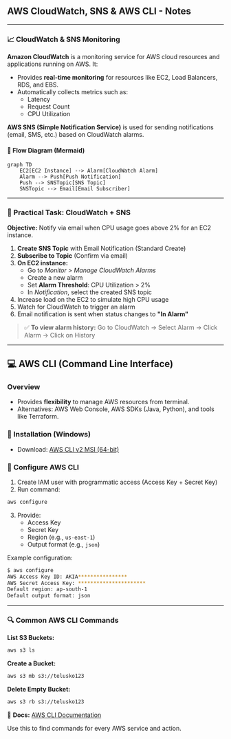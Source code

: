## AWS CloudWatch, SNS & AWS CLI - Notes

---

### 📈 CloudWatch & SNS Monitoring

**Amazon CloudWatch** is a monitoring service for AWS cloud resources and applications running on AWS. It:
- Provides **real-time monitoring** for resources like EC2, Load Balancers, RDS, and EBS.
- Automatically collects metrics such as:
  - Latency
  - Request Count
  - CPU Utilization

**AWS SNS (Simple Notification Service)** is used for sending notifications (email, SMS, etc.) based on CloudWatch alarms.

#### 🔁 Flow Diagram (Mermaid)
```mermaid
graph TD
    EC2[EC2 Instance] --> Alarm[CloudWatch Alarm]
    Alarm --> Push[Push Notification]
    Push --> SNSTopic[SNS Topic]
    SNSTopic --> Email[Email Subscriber]
```

---

### 🧪 Practical Task: CloudWatch + SNS

**Objective:** Notify via email when CPU usage goes above 2% for an EC2 instance.

1. **Create SNS Topic** with Email Notification (Standard Create)
2. **Subscribe to Topic** (Confirm via email)
3. **On EC2 instance:**
   - Go to *Monitor > Manage CloudWatch Alarms*
   - Create a new alarm
   - Set **Alarm Threshold**: CPU Utilization > 2%
   - In *Notification*, select the created SNS topic
4. Increase load on the EC2 to simulate high CPU usage
5. Watch for CloudWatch to trigger an alarm
6. Email notification is sent when status changes to **"In Alarm"**

> ✅ **To view alarm history:**
> Go to CloudWatch → Select Alarm → Click Alarm → Click on History

---

## 💻 AWS CLI (Command Line Interface)

### Overview
- Provides **flexibility** to manage AWS resources from terminal.
- Alternatives: AWS Web Console, AWS SDKs (Java, Python), and tools like Terraform.

### 🔧 Installation (Windows)
- Download: [AWS CLI v2 MSI (64-bit)](https://awscli.amazonaws.com/AWSCLIV2.msi)

### 🔐 Configure AWS CLI
1. Create IAM user with programmatic access (Access Key + Secret Key)
2. Run command:
```bash
aws configure
```
3. Provide:
   - Access Key
   - Secret Key
   - Region (e.g., `us-east-1`)
   - Output format (e.g., `json`)

Example configuration:
```bash
$ aws configure
AWS Access Key ID: AKIA****************
AWS Secret Access Key: **********************
Default region: ap-south-1
Default output format: json
```

---

### 🔍 Common AWS CLI Commands

**List S3 Buckets:**
```bash
aws s3 ls
```

**Create a Bucket:**
```bash
aws s3 mb s3://telusko123
```

**Delete Empty Bucket:**
```bash
aws s3 rb s3://telusko123
```

📘 **Docs:** [AWS CLI Documentation](https://awscli.amazonaws.com/v2/documentation/api/latest/index.html)

Use this to find commands for every AWS service and action.

